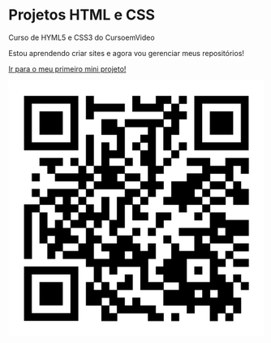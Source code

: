 # Projetos HTML e CSS
Curso de HYML5 e CSS3 do CursoemVideo

Estou aprendendo  criar sites e agora vou gerenciar meus repositórios!


<a href="https://joaolucasmendesdasilva.github.io/projeto-android/">Ir para o meu primeiro mini projeto!</a>

<img src="qrcode.png" alt="Imagem QRCODE">